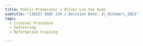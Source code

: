 ```yaml
---
title: Public Prosecutor v Oliver Lim Yue Xuan
subtitle: "[2022] SGDC 234 / Decision Date: 3\_October\_2022"
tags:
  - Criminal Procedure
  - Sentencing
  - Reformative training

---
```

